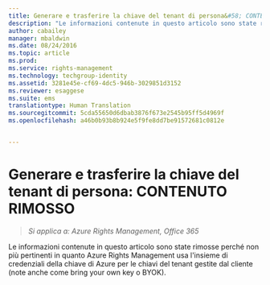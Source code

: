 ```yaml
---
title: Generare e trasferire la chiave del tenant di persona&#58; CONTENUTO RIMOSSO | Azure RMS
description: "Le informazioni contenute in questo articolo sono state rimosse perché non più pertinenti in quanto Azure Rights Management usa l'insieme di credenziali della chiave di Azure per le chiavi del tenant gestite dal cliente (note anche come bring your own key o BYOK)."
author: cabailey
manager: mbaldwin
ms.date: 08/24/2016
ms.topic: article
ms.prod: 
ms.service: rights-management
ms.technology: techgroup-identity
ms.assetid: 3281e45e-cf69-4dc5-946b-3029851d3152
ms.reviewer: esaggese
ms.suite: ems
translationtype: Human Translation
ms.sourcegitcommit: 5cda55650d6dbab3876f673e2545b95ff5d4969f
ms.openlocfilehash: a46b0b93b8b924e5f9fe8dd7be91572681c0812e


---
```


# Generare e trasferire la chiave del tenant di persona: CONTENUTO RIMOSSO

>*Si applica a: Azure Rights Management, Office 365*

Le informazioni contenute in questo articolo sono state rimosse perché non più pertinenti in quanto Azure Rights Management usa l'insieme di credenziali della chiave di Azure per le chiavi del tenant gestite dal cliente (note anche come bring your own key o BYOK). 


<!--HONumber=Sep16_HO2-->


